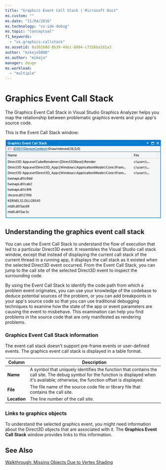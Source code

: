 ```yaml
---
title: "Graphics Event Call Stack | Microsoft Docs"
ms.custom: ""
ms.date: "11/04/2016"
ms.technology: "vs-ide-debug"
ms.topic: "conceptual"
f1_keywords: 
  - "vs.graphics.callstack"
ms.assetid: 8a30168d-8b39-4de1-b094-c7356ba101a3
author: "mikejo5000"
ms.author: "mikejo"
manager: douge
ms.workload: 
  - "multiple"
---
```

# Graphics Event Call Stack
The Graphics Event Call Stack in Visual Studio Graphics Analyzer helps you map the relationship between problematic graphics events and your app's source code.  
  
 This is the Event Call Stack window:  
  
 ![The call stack preceding a DrawIndexed event.](media/gfx_diag_demo_graphics_event_call_stack_orientation.png "gfx_diag_demo_graphics_event_call_stack_orientation")  
  
## Understanding the graphics event call stack  
 You can use the Event Call Stack to understand the flow of execution that led to a particular Direct3D event. It resembles the Visual Studio call stack window, except that instead of displaying the current call stack of the current thread in a running app, it displays the call stack as it existed when the selected Direct3D event occurred. From the Event Call Stack, you can jump to the call site of the selected Direct3D event to inspect the surrounding code.  
  
 By using the Event Call Stack to identify the code path from which a problem event originates, you can use your knowledge of the codebase to deduce potential sources of the problem, or you can add breakpoints in your app's source code so that you can use traditional debugging techniques to examine how the state of the app or event parameters are causing the event to misbehave. This examination can help you find problems in the source code that are only manifested as rendering problems.  
  
### Graphics Event Call Stack information  
 The event call stack doesn't support pre-frame events or user-defined events. The graphics event call stack is displayed in a table format.  
  
|Column|Description|  
|------------|-----------------|  
|**Name**|A symbol that uniquely identifies the function that contains the call site. The debug symbol for the function is displayed when it's available; otherwise, the function offset is displayed.|  
|**File**|The file name of the source code file or library file that contains the call site.|  
|**Location**|The line number of the call site.|  
  
### Links to graphics objects  
 To understand the selected graphics event, you might need information about the Direct3D objects that are associated with it. The **Graphics Event Call Stack** window provides links to this information.  
  
## See Also  
 [Walkthrough: Missing Objects Due to Vertex Shading](walkthrough-missing-objects-due-to-vertex-shading.md)